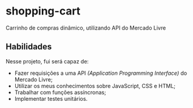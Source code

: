 # shopping-cart
Carrinho de compras dinâmico, utilizando API do Mercado Livre

## Habilidades

Nesse projeto, fui será capaz de:

- Fazer requisições a uma API *(Application Programming Interface)* do Mercado Livre;
- Utilizar os meus conhecimentos sobre JavaScript, CSS e HTML;
- Trabalhar com funções assíncronas;
- Implementar testes unitários.
